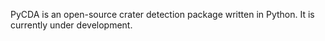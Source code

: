 PyCDA is an open-source crater detection package written in Python. It is currently under development.
